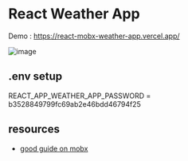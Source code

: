 # React Weather App

Demo : https://react-mobx-weather-app.vercel.app/

![image](https://user-images.githubusercontent.com/61899866/173122553-60f97af9-9d09-4ae8-a083-ac9fc546d63f.png)

## .env setup

REACT_APP_WEATHER_APP_PASSWORD = b3528849799fc69ab2e46bdd46794f25

## resources

- [good guide on mobx](https://www.educative.io/answers/how-does-mobx-work)
